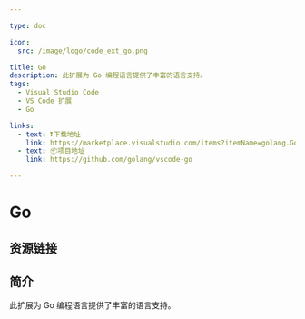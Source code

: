 ```yaml
---

type: doc

icon:
  src: /image/logo/code_ext_go.png

title: Go
description: 此扩展为 Go 编程语言提供了丰富的语言支持。
tags:
  - Visual Studio Code
  - VS Code 扩展
  - Go

links:
  - text: ⏬下载地址
    link: https://marketplace.visualstudio.com/items?itemName=golang.Go
  - text: 📦项目地址
    link: https://github.com/golang/vscode-go

---
```


<ShowLogo />

# Go

<ShowTags />

<ShowBreadcrumb />

## 资源链接

<ShowLinks />

## 简介

此扩展为 Go 编程语言提供了丰富的语言支持。
